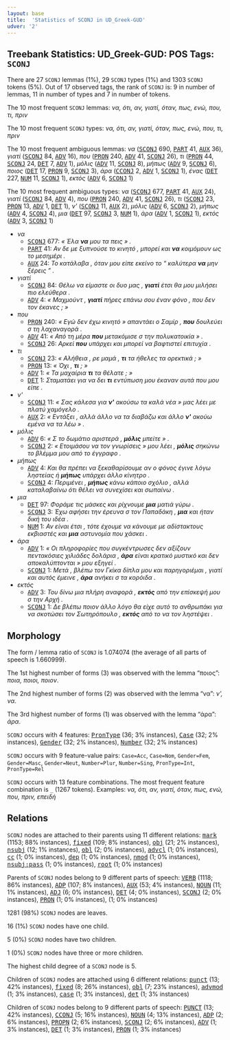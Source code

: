 ```yaml
---
layout: base
title:  'Statistics of SCONJ in UD_Greek-GUD'
udver: '2'
---
```


## Treebank Statistics: UD_Greek-GUD: POS Tags: `SCONJ`

There are 27 `SCONJ` lemmas (1%), 29 `SCONJ` types (1%) and 1303 `SCONJ` tokens (5%).
Out of 17 observed tags, the rank of `SCONJ` is: 9 in number of lemmas, 11 in number of types and 7 in number of tokens.

The 10 most frequent `SCONJ` lemmas: <em>να, ότι, αν, γιατί, όταν, πως, ενώ, που, τι, πριν</em>

The 10 most frequent `SCONJ` types:  <em>να, ότι, αν, γιατί, όταν, πως, ενώ, που, τι, πριν</em>

The 10 most frequent ambiguous lemmas: <em>να</em> (<tt><a href="el_gud-pos-SCONJ.html">SCONJ</a></tt> 690, <tt><a href="el_gud-pos-PART.html">PART</a></tt> 41, <tt><a href="el_gud-pos-AUX.html">AUX</a></tt> 36), <em>γιατί</em> (<tt><a href="el_gud-pos-SCONJ.html">SCONJ</a></tt> 84, <tt><a href="el_gud-pos-ADV.html">ADV</a></tt> 16), <em>που</em> (<tt><a href="el_gud-pos-PRON.html">PRON</a></tt> 240, <tt><a href="el_gud-pos-ADV.html">ADV</a></tt> 41, <tt><a href="el_gud-pos-SCONJ.html">SCONJ</a></tt> 26), <em>τι</em> (<tt><a href="el_gud-pos-PRON.html">PRON</a></tt> 44, <tt><a href="el_gud-pos-SCONJ.html">SCONJ</a></tt> 24, <tt><a href="el_gud-pos-DET.html">DET</a></tt> 7, <tt><a href="el_gud-pos-ADV.html">ADV</a></tt> 1), <em>μόλις</em> (<tt><a href="el_gud-pos-ADV.html">ADV</a></tt> 11, <tt><a href="el_gud-pos-SCONJ.html">SCONJ</a></tt> 8), <em>μήπως</em> (<tt><a href="el_gud-pos-ADV.html">ADV</a></tt> 9, <tt><a href="el_gud-pos-SCONJ.html">SCONJ</a></tt> 6), <em>ποιος</em> (<tt><a href="el_gud-pos-DET.html">DET</a></tt> 17, <tt><a href="el_gud-pos-PRON.html">PRON</a></tt> 9, <tt><a href="el_gud-pos-SCONJ.html">SCONJ</a></tt> 3), <em>άρα</em> (<tt><a href="el_gud-pos-CCONJ.html">CCONJ</a></tt> 2, <tt><a href="el_gud-pos-ADV.html">ADV</a></tt> 1, <tt><a href="el_gud-pos-SCONJ.html">SCONJ</a></tt> 1), <em>ένας</em> (<tt><a href="el_gud-pos-DET.html">DET</a></tt> 227, <tt><a href="el_gud-pos-NUM.html">NUM</a></tt> 11, <tt><a href="el_gud-pos-SCONJ.html">SCONJ</a></tt> 1), <em>εκτός</em> (<tt><a href="el_gud-pos-ADV.html">ADV</a></tt> 6, <tt><a href="el_gud-pos-SCONJ.html">SCONJ</a></tt> 1)

The 10 most frequent ambiguous types:  <em>να</em> (<tt><a href="el_gud-pos-SCONJ.html">SCONJ</a></tt> 677, <tt><a href="el_gud-pos-PART.html">PART</a></tt> 41, <tt><a href="el_gud-pos-AUX.html">AUX</a></tt> 24), <em>γιατί</em> (<tt><a href="el_gud-pos-SCONJ.html">SCONJ</a></tt> 84, <tt><a href="el_gud-pos-ADV.html">ADV</a></tt> 4), <em>που</em> (<tt><a href="el_gud-pos-PRON.html">PRON</a></tt> 240, <tt><a href="el_gud-pos-ADV.html">ADV</a></tt> 41, <tt><a href="el_gud-pos-SCONJ.html">SCONJ</a></tt> 26), <em>τι</em> (<tt><a href="el_gud-pos-SCONJ.html">SCONJ</a></tt> 23, <tt><a href="el_gud-pos-PRON.html">PRON</a></tt> 13, <tt><a href="el_gud-pos-ADV.html">ADV</a></tt> 1, <tt><a href="el_gud-pos-DET.html">DET</a></tt> 1), <em>ν'</em> (<tt><a href="el_gud-pos-SCONJ.html">SCONJ</a></tt> 11, <tt><a href="el_gud-pos-AUX.html">AUX</a></tt> 2), <em>μόλις</em> (<tt><a href="el_gud-pos-ADV.html">ADV</a></tt> 6, <tt><a href="el_gud-pos-SCONJ.html">SCONJ</a></tt> 2), <em>μήπως</em> (<tt><a href="el_gud-pos-ADV.html">ADV</a></tt> 4, <tt><a href="el_gud-pos-SCONJ.html">SCONJ</a></tt> 4), <em>μια</em> (<tt><a href="el_gud-pos-DET.html">DET</a></tt> 97, <tt><a href="el_gud-pos-SCONJ.html">SCONJ</a></tt> 3, <tt><a href="el_gud-pos-NUM.html">NUM</a></tt> 1), <em>άρα</em> (<tt><a href="el_gud-pos-ADV.html">ADV</a></tt> 1, <tt><a href="el_gud-pos-SCONJ.html">SCONJ</a></tt> 1), <em>εκτός</em> (<tt><a href="el_gud-pos-ADV.html">ADV</a></tt> 3, <tt><a href="el_gud-pos-SCONJ.html">SCONJ</a></tt> 1)


* <em>να</em>
  * <tt><a href="el_gud-pos-SCONJ.html">SCONJ</a></tt> 677: <em>« Έλα <b>να</b> μου τα πεις » .</em>
  * <tt><a href="el_gud-pos-PART.html">PART</a></tt> 41: <em>Αν δε με ξυπνούσε το κινητό , μπορεί και <b>να</b> κοιμόμουν ως το μεσημέρι .</em>
  * <tt><a href="el_gud-pos-AUX.html">AUX</a></tt> 24: <em>Το κατάλαβα , όταν μου είπε εκείνο το “ καλύτερα <b>να</b> μην ξέρεις ” .</em>
* <em>γιατί</em>
  * <tt><a href="el_gud-pos-SCONJ.html">SCONJ</a></tt> 84: <em>Θέλω να είμαστε οι δυο μας , <b>γιατί</b> έτσι θα μου μιλήσει πιο ελεύθερα .</em>
  * <tt><a href="el_gud-pos-ADV.html">ADV</a></tt> 4: <em>« Μαχμούντ , <b>γιατί</b> πήρες επάνω σου έναν φόνο , που δεν τον έκανες ; »</em>
* <em>που</em>
  * <tt><a href="el_gud-pos-PRON.html">PRON</a></tt> 240: <em>« Εγώ δεν έχω κινητό » απαντάει ο Σαμίρ , <b>που</b> δουλεύει σ τη λαχαναγορά .</em>
  * <tt><a href="el_gud-pos-ADV.html">ADV</a></tt> 41: <em>« Από τη μέρα <b>που</b> μετακόμισε σ την πολυκατοικία » .</em>
  * <tt><a href="el_gud-pos-SCONJ.html">SCONJ</a></tt> 26: <em>Αρκεί <b>που</b> υπάρχει και μπορεί να βαφτιστεί επιτυχία .</em>
* <em>τι</em>
  * <tt><a href="el_gud-pos-SCONJ.html">SCONJ</a></tt> 23: <em>« Αλήθεια , ρε μαμά , <b>τι</b> τα ήθελες τα ορεκτικά ; »</em>
  * <tt><a href="el_gud-pos-PRON.html">PRON</a></tt> 13: <em>« Όχι , <b>τι</b> ; »</em>
  * <tt><a href="el_gud-pos-ADV.html">ADV</a></tt> 1: <em>« Τα μαχαίρια <b>τι</b> τα θέλατε ; »</em>
  * <tt><a href="el_gud-pos-DET.html">DET</a></tt> 1: <em>Σταματάει για να δει <b>τι</b> εντύπωση μου έκαναν αυτά που μου είπε .</em>
* <em>ν'</em>
  * <tt><a href="el_gud-pos-SCONJ.html">SCONJ</a></tt> 11: <em>« Σας κάλεσα για <b>ν'</b> ακούσω τα καλά νέα » μας λέει με πλατύ χαμόγελο .</em>
  * <tt><a href="el_gud-pos-AUX.html">AUX</a></tt> 2: <em>« Εντάξει , αλλά άλλο να τα διαβάζω και άλλο <b>ν'</b> ακούω εμένα να τα λέω » .</em>
* <em>μόλις</em>
  * <tt><a href="el_gud-pos-ADV.html">ADV</a></tt> 6: <em>« Σ το δωμάτιο αριστερά , <b>μόλις</b> μπείτε » .</em>
  * <tt><a href="el_gud-pos-SCONJ.html">SCONJ</a></tt> 2: <em>« Ετοιμάσου να τον γνωρίσεις » μου λέει , <b>μόλις</b> σηκώνω το βλέμμα μου από το έγγραφο .</em>
* <em>μήπως</em>
  * <tt><a href="el_gud-pos-ADV.html">ADV</a></tt> 4: <em>Και θα πρέπει να ξεκαθαρίσουμε αν ο φόνος έγινε λόγω ληστείας ή <b>μήπως</b> υπάρχει άλλο κίνητρο .</em>
  * <tt><a href="el_gud-pos-SCONJ.html">SCONJ</a></tt> 4: <em>Περιμένει , <b>μήπως</b> κάνω κάποιο σχόλιο , αλλά καταλαβαίνω ότι θέλει να συνεχίσει και σωπαίνω .</em>
* <em>μια</em>
  * <tt><a href="el_gud-pos-DET.html">DET</a></tt> 97: <em>Φοράμε τις μάσκες και ρίχνουμε <b>μια</b> ματιά γύρω .</em>
  * <tt><a href="el_gud-pos-SCONJ.html">SCONJ</a></tt> 3: <em>Έχω αφήσει την έρευνα σ τον Παπαδάκη , <b>μια</b> και ήταν δική του ιδέα .</em>
  * <tt><a href="el_gud-pos-NUM.html">NUM</a></tt> 1: <em>Αν είναι έτσι , τότε έχουμε να κάνουμε με αδίστακτους εκβιαστές και <b>μια</b> αστυνομία που χάσκει .</em>
* <em>άρα</em>
  * <tt><a href="el_gud-pos-ADV.html">ADV</a></tt> 1: <em>« Οι πληροφορίες που συγκέντρωσες δεν αξίζουν πεντακόσιες χιλιάδες δολάρια , <b>άρα</b> είναι κρατικό μυστικό και δεν αποκαλύπτονται » μου εξηγεί .</em>
  * <tt><a href="el_gud-pos-SCONJ.html">SCONJ</a></tt> 1: <em>Μετά , βλέπω τον Γκίκα δίπλα μου και παρηγοριέμαι , γιατί και αυτός έμεινε , <b>άρα</b> ανήκει σ τα κορόιδα .</em>
* <em>εκτός</em>
  * <tt><a href="el_gud-pos-ADV.html">ADV</a></tt> 3: <em>Του δίνω μια πλήρη αναφορά , <b>εκτός</b> από την επίσκεψή μου σ την Αρχή .</em>
  * <tt><a href="el_gud-pos-SCONJ.html">SCONJ</a></tt> 1: <em>Δε βλέπω ποιον άλλο λόγο θα είχε αυτό το ανθρωπάκι για να σκοτώσει τον Σωτηρόπουλο , <b>εκτός</b> από το να τον ληστέψει .</em>

## Morphology

The form / lemma ratio of `SCONJ` is 1.074074 (the average of all parts of speech is 1.660999).

The 1st highest number of forms (3) was observed with the lemma “ποιος”: <em>ποια, ποιοι, ποιον</em>.

The 2nd highest number of forms (2) was observed with the lemma “να”: <em>ν', να</em>.

The 3rd highest number of forms (1) was observed with the lemma “άρα”: <em>άρα</em>.

`SCONJ` occurs with 4 features: <tt><a href="el_gud-feat-PronType.html">PronType</a></tt> (36; 3% instances), <tt><a href="el_gud-feat-Case.html">Case</a></tt> (32; 2% instances), <tt><a href="el_gud-feat-Gender.html">Gender</a></tt> (32; 2% instances), <tt><a href="el_gud-feat-Number.html">Number</a></tt> (32; 2% instances)

`SCONJ` occurs with 9 feature-value pairs: `Case=Acc`, `Case=Nom`, `Gender=Fem`, `Gender=Masc`, `Gender=Neut`, `Number=Plur`, `Number=Sing`, `PronType=Int`, `PronType=Rel`

`SCONJ` occurs with 13 feature combinations.
The most frequent feature combination is `_` (1267 tokens).
Examples: <em>να, ότι, αν, γιατί, όταν, πως, ενώ, που, πριν, επειδή</em>


## Relations

`SCONJ` nodes are attached to their parents using 11 different relations: <tt><a href="el_gud-dep-mark.html">mark</a></tt> (1153; 88% instances), <tt><a href="el_gud-dep-fixed.html">fixed</a></tt> (109; 8% instances), <tt><a href="el_gud-dep-obj.html">obj</a></tt> (21; 2% instances), <tt><a href="el_gud-dep-nsubj.html">nsubj</a></tt> (12; 1% instances), <tt><a href="el_gud-dep-obl.html">obl</a></tt> (2; 0% instances), <tt><a href="el_gud-dep-advcl.html">advcl</a></tt> (1; 0% instances), <tt><a href="el_gud-dep-cc.html">cc</a></tt> (1; 0% instances), <tt><a href="el_gud-dep-dep.html">dep</a></tt> (1; 0% instances), <tt><a href="el_gud-dep-nmod.html">nmod</a></tt> (1; 0% instances), <tt><a href="el_gud-dep-nsubj-pass.html">nsubj:pass</a></tt> (1; 0% instances), <tt><a href="el_gud-dep-root.html">root</a></tt> (1; 0% instances)

Parents of `SCONJ` nodes belong to 9 different parts of speech: <tt><a href="el_gud-pos-VERB.html">VERB</a></tt> (1118; 86% instances), <tt><a href="el_gud-pos-ADP.html">ADP</a></tt> (107; 8% instances), <tt><a href="el_gud-pos-AUX.html">AUX</a></tt> (53; 4% instances), <tt><a href="el_gud-pos-NOUN.html">NOUN</a></tt> (11; 1% instances), <tt><a href="el_gud-pos-ADJ.html">ADJ</a></tt> (6; 0% instances), <tt><a href="el_gud-pos-DET.html">DET</a></tt> (4; 0% instances), <tt><a href="el_gud-pos-SCONJ.html">SCONJ</a></tt> (2; 0% instances), <tt><a href="el_gud-pos-PRON.html">PRON</a></tt> (1; 0% instances),  (1; 0% instances)

1281 (98%) `SCONJ` nodes are leaves.

16 (1%) `SCONJ` nodes have one child.

5 (0%) `SCONJ` nodes have two children.

1 (0%) `SCONJ` nodes have three or more children.

The highest child degree of a `SCONJ` node is 5.

Children of `SCONJ` nodes are attached using 6 different relations: <tt><a href="el_gud-dep-punct.html">punct</a></tt> (13; 42% instances), <tt><a href="el_gud-dep-fixed.html">fixed</a></tt> (8; 26% instances), <tt><a href="el_gud-dep-obl.html">obl</a></tt> (7; 23% instances), <tt><a href="el_gud-dep-advmod.html">advmod</a></tt> (1; 3% instances), <tt><a href="el_gud-dep-case.html">case</a></tt> (1; 3% instances), <tt><a href="el_gud-dep-det.html">det</a></tt> (1; 3% instances)

Children of `SCONJ` nodes belong to 9 different parts of speech: <tt><a href="el_gud-pos-PUNCT.html">PUNCT</a></tt> (13; 42% instances), <tt><a href="el_gud-pos-CCONJ.html">CCONJ</a></tt> (5; 16% instances), <tt><a href="el_gud-pos-NOUN.html">NOUN</a></tt> (4; 13% instances), <tt><a href="el_gud-pos-ADP.html">ADP</a></tt> (2; 6% instances), <tt><a href="el_gud-pos-PROPN.html">PROPN</a></tt> (2; 6% instances), <tt><a href="el_gud-pos-SCONJ.html">SCONJ</a></tt> (2; 6% instances), <tt><a href="el_gud-pos-ADV.html">ADV</a></tt> (1; 3% instances), <tt><a href="el_gud-pos-DET.html">DET</a></tt> (1; 3% instances), <tt><a href="el_gud-pos-PRON.html">PRON</a></tt> (1; 3% instances)

